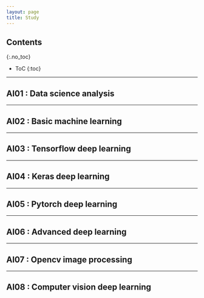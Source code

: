 ```yaml
---
layout: page
title: Study
---
```


## Contents
{:.no_toc}

* ToC
{:toc}

---

## AI01 : Data science analysis



---

## AI02 : Basic machine learning



---

## AI03 : Tensorflow deep learning



---

## AI04 : Keras deep learning



---

## AI05 : Pytorch deep learning



---

## AI06 : Advanced deep learning



---

## AI07 : Opencv image processing



---

## AI08 : Computer vision deep learning



